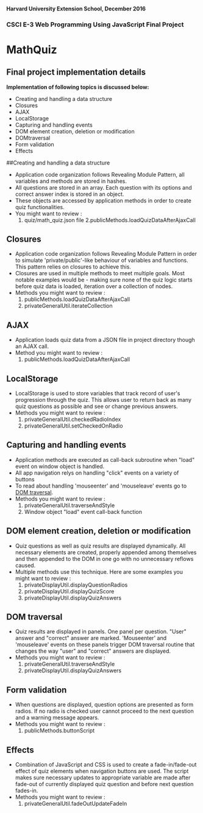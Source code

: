 #### Harvard University Extension School, December 2016
### CSCI E-3 Web Programming Using JavaScript  Final Project
# MathQuiz


## Final project implementation details

**Implementation of following topics is discussed below:**
* Creating and handling a data structure
* Closures
* AJAX
* LocalStorage
* Capturing and handling events
* DOM element creation, deletion or modification
* DOMtraversal
* Form validation
* Effects

##Creating and handling a data structure
* Application code organization follows Revealing Module Pattern, all variables and methods are stored in hashes.
* All questions are stored in an array. Each question with its options and correct answer index is stored in an object.
* These objects are accessed by application methods in order to create quiz functionalities.
* You might want to review :
    1. quiz/math_quiz.json file
    2.publicMethods.loadQuizDataAfterAjaxCall

## Closures
* Application code organization follows Revealing Module Pattern in order to simulate 'private/public'-like behaviour of variables and functions. This pattern relies on closures to achieve this.
* Closures are used in multiple methods to meet multiple goals. Most notable examples would be - making sure none of the quiz logic starts before quiz data is loaded, iteration over a collection of nodes.
* Methods you might want to review :
    1. publicMethods.loadQuizDataAfterAjaxCall
    2. privateGeneralUtil.iterateCollection

## AJAX
* Application loads quiz data from a JSON file in project directory though an AJAX call.
* Method you might want to review :
    1. publicMethods.loadQuizDataAfterAjaxCall

## LocalStorage
* LocalStorage is used to store variables that track record of user's progression through the quiz. This allows user to return back as many quiz questions as possible and see or change previous answers.
* Methods you might want to review :
    1. privateGeneralUtil.checkedRadioIndex
    2. privateGeneralUtil.setCheckedOnRadio

## Capturing and handling events
* Application methods are executed as call-back subroutine when "load" event on window object is handled.
* All app navigation relys on handling "click" events on a variety of buttons
* To read about handling 'mouseenter' and 'mouseleave' events go to [DOM traversal](#DOM-traversal).
* Methods you might want to review :
    1. privateGeneralUtil.traverseAndStyle
    2. Window object "load" event call-back function

## DOM element creation, deletion or modification
* Quiz questions as well as quiz results are displayed dynamically. All necessary elements are created, properly appended among themselves and then appended to the DOM in one go with no unnecessary reflows caused.
* Multiple methods use this technique. Here are some examples you might want to review :
    1. privateDisplayUtil.displayQuestionRadios
    2. privateDisplayUtil.displayQuizScore
    3. privateDisplayUtil.displayQuizAnswers

## DOM traversal
* Quiz results are displayed in panels. One panel per question. "User" answer and "correct" answer are marked. 'Mouseenter' and 'mouseleave' events on these panels trigger DOM traversal routine that changes the way "user" and "correct" answers are displayed.
* Methods you might want to review :
    1. privateGeneralUtil.traverseAndStyle
    2. privateDisplayUtil.displayQuizAnswers

## Form validation
* When questions are displayed, question options are presented as form radios. If no radio is checked user cannot proceed to the next question and a warning message appears.
* Methods you might want to review :
    1. publicMethods.buttonScript

## Effects
* Combination of JavaScript and CSS is used to create a fade-in/fade-out effect of quiz elements when navigation buttons are used. The script makes sure necessary updates to appropriate variable are made after fade-out of currently displayed quiz question and before next question fades-in.
* Methods you might want to review :
    1. privateGeneralUtil.fadeOutUpdateFadeIn


